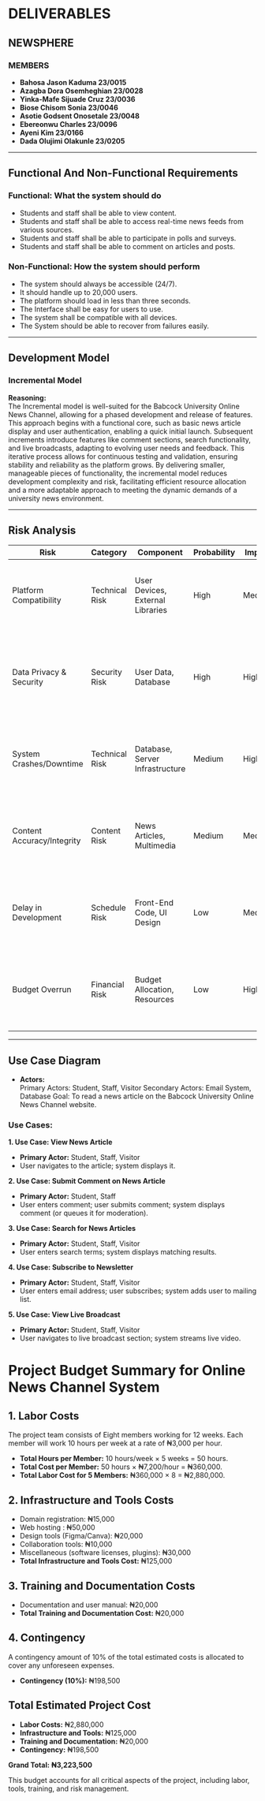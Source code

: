 
# DELIVERABLES

## **NEWSPHERE**

### MEMBERS
- **Bahosa Jason Kaduma 23/0015** 
- **Azagba Dora Osemheghian 23/0028**
- **Yinka-Mafe Sijuade Cruz 23/0036**
- **Biose Chisom Sonia 23/0046** 
- **Asotie Godsent Onosetale 23/0048** 
- **Ebereonwu Charles 23/0096**
- **Ayeni Kim 23/0166** 
- **Dada Olujimi Olakunle 23/0205**

---

## Functional And Non-Functional Requirements

### Functional: What the system should do
- Students and staff shall be able to view content.
- Students and staff shall be able to access real-time news feeds from various sources.
- Students and staff shall be able to participate in polls and surveys.
- Students and staff shall be able to comment on articles and posts. 


### Non-Functional: How the system should perform
- The system should always be accessible (24/7).
- It should handle up to 20,000 users.
- The platform should load in less than three seconds.
- The Interface shall be easy for users to use.
- The system shall be compatible with all devices.
- The System should be able to recover from failures easily.

---

## Development Model

### Incremental Model
**Reasoning:**  
The Incremental model is well-suited for the Babcock University Online News Channel, allowing for a phased development and release of features. This approach begins with a functional core, such as basic news article display and user authentication, enabling a quick initial launch. Subsequent increments introduce features like comment sections, search functionality, and live broadcasts, adapting to evolving user needs and feedback. This iterative process allows for continuous testing and validation, ensuring stability and reliability as the platform grows. By delivering smaller, manageable pieces of functionality, the incremental model reduces development complexity and risk, facilitating efficient resource allocation and a more adaptable approach to meeting the dynamic demands of a university news environment.

---

## Risk Analysis

| Risk                     | Category         | Component                     | Probability | Impact | RMMM                                                                          | Owner           |
|--------------------------|------------------|------------------------------|-------------|--------|--------------------------------------------------------------------------------|-----------------|
| Platform Compatibility     | Technical Risk   | User Devices, External Libraries | High        | Medium | Early compatibility tests, regular platform testing, use of responsive design | Development Team |
| Data Privacy & Security  | Security Risk    | User Data, Database          | High        | High   | Implement data encryption, regular security audits, adhere to NDPR standards    | Security Officer |
| System Crashes/Downtime  | Technical Risk   | Database, Server Infrastructure | Medium      | High   | Robust server infrastructure, regular backups, automated failover systems       | IT Department   |
| Content Accuracy/Integrity | Content Risk     | News Articles, Multimedia     | Medium      | Medium | Implement fact-checking process, use reputable sources, editorial review      | Editorial Team  |
| Delay in Development     | Schedule Risk    | Front-End Code, UI Design     | Low         | Medium | Monitor progress with Agile sprints, simplify designs, prioritize features      | Project Manager |
| Budget Overrun           | Financial Risk   | Budget Allocation, Resources | Low         | High   | Track spending meticulously, prioritize essential features, contingency budget  | Finance Officer |

---

## Use Case Diagram

- **Actors:**  
  Primary Actors: Student, Staff, Visitor
  Secondary Actors: Email System, Database
  Goal: To read a news article on the Babcock University Online News Channel website.


### Use Cases:
**1. Use Case: View News Article**
* **Primary Actor:** Student, Staff, Visitor
* User navigates to the article; system displays it.

**2. Use Case: Submit Comment on News Article**
* **Primary Actor:** Student, Staff
* User enters comment; user submits comment; system displays comment (or queues it for moderation).

**3. Use Case: Search for News Articles**
* **Primary Actor:** Student, Staff, Visitor
* User enters search terms; system displays matching results.

**4. Use Case: Subscribe to Newsletter**
* **Primary Actor:** Student, Staff, Visitor
* User enters email address; user subscribes; system adds user to mailing list.

**5. Use Case: View Live Broadcast**
* **Primary Actor:** Student, Staff, Visitor
* User navigates to live broadcast section; system streams live video.


# **Project Budget Summary for Online News Channel System**

## **1. Labor Costs**  
The project team consists of Eight members working for 12 weeks. Each member will work 10 hours per week at a rate of ₦3,000 per hour.  
- **Total Hours per Member:** 10 hours/week × 5 weeks = 50 hours.  
- **Total Cost per Member:** 50 hours × ₦7,200/hour = ₦360,000.  
- **Total Labor Cost for 5 Members:** ₦360,000 × 8 = ₦2,880,000.  

## **2. Infrastructure and Tools Costs**  
- Domain registration: ₦15,000  
- Web hosting : ₦50,000  
- Design tools (Figma/Canva): ₦20,000  
- Collaboration tools: ₦10,000  
- Miscellaneous (software licenses, plugins): ₦30,000  
- **Total Infrastructure and Tools Cost:** ₦125,000  

## **3. Training and Documentation Costs**  
- Documentation and user manual: ₦20,000  
- **Total Training and Documentation Cost:** ₦20,000  

## **4. Contingency**  
A contingency amount of 10% of the total estimated costs is allocated to cover any unforeseen expenses.  
- **Contingency (10%):** ₦198,500  

## **Total Estimated Project Cost**  
- **Labor Costs:** ₦2,880,000  
- **Infrastructure and Tools:** ₦125,000  
- **Training and Documentation:** ₦20,000  
- **Contingency:** ₦198,500  

**Grand Total:** **₦3,223,500**  

This budget accounts for all critical aspects of the project, including labor, tools, training, and risk management.

